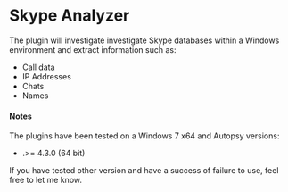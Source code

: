 # Skype Analyzer


The plugin will investigate investigate Skype databases within a Windows environment and extract information such as:
- Call data
- IP Addresses
- Chats
- Names


#### Notes

The plugins have been tested on a Windows 7 x64 and Autopsy versions:
- .>= 4.3.0 (64 bit)


If you have tested other version and have a success of failure to use, feel free to let me know.


 
